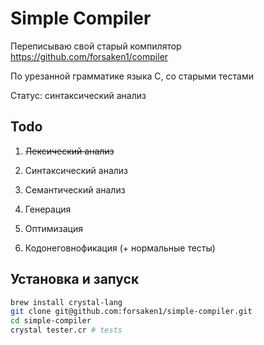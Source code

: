 # Simple Compiler

Переписываю свой старый компилятор https://github.com/forsaken1/compiler

По урезанной грамматике языка С, со старыми тестами

Статус: синтаксический анализ



## Todo

1. ~~Лексический анализ~~

2. Синтаксический анализ

3. Семантический анализ

4. Генерация

5. Оптимизация

6. Кодонеговнофикация (+ нормальные тесты)



## Установка и запуск

```bash
brew install crystal-lang
git clone git@github.com:forsaken1/simple-compiler.git
cd simple-compiler
crystal tester.cr # tests
```